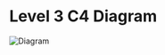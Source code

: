 # Level 3 C4 Diagram
![Diagram](diagram.png)
<!-- Ensure diagram is in same folder and named diagram.png -->
